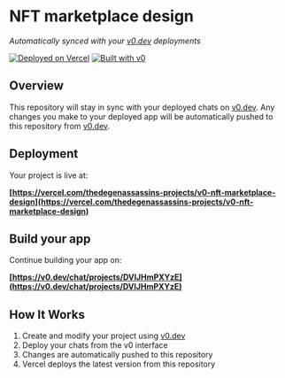 # NFT marketplace design

*Automatically synced with your [v0.dev](https://v0.dev) deployments*

[![Deployed on Vercel](https://img.shields.io/badge/Deployed%20on-Vercel-black?style=for-the-badge&logo=vercel)](https://vercel.com/thedegenassassins-projects/v0-nft-marketplace-design)
[![Built with v0](https://img.shields.io/badge/Built%20with-v0.dev-black?style=for-the-badge)](https://v0.dev/chat/projects/DVlJHmPXYzE)

## Overview

This repository will stay in sync with your deployed chats on [v0.dev](https://v0.dev).
Any changes you make to your deployed app will be automatically pushed to this repository from [v0.dev](https://v0.dev).

## Deployment

Your project is live at:

**[https://vercel.com/thedegenassassins-projects/v0-nft-marketplace-design](https://vercel.com/thedegenassassins-projects/v0-nft-marketplace-design)**

## Build your app

Continue building your app on:

**[https://v0.dev/chat/projects/DVlJHmPXYzE](https://v0.dev/chat/projects/DVlJHmPXYzE)**

## How It Works

1. Create and modify your project using [v0.dev](https://v0.dev)
2. Deploy your chats from the v0 interface
3. Changes are automatically pushed to this repository
4. Vercel deploys the latest version from this repository
